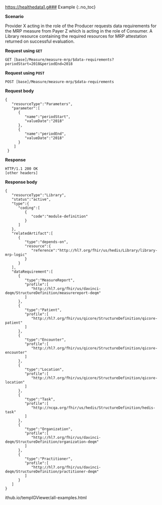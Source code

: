 https://healthedata1.g### Example
{:.no_toc}

**Scenario**

Provider X acting in the role of the Producer requests data requirements for the MRP measure from Payer Z which is acting in the role of Consumer.  A Library resource containing the required resources for MRP attestation returned on successful evaluation.

**Request using `GET`**

`GET [base]/Measure/measure-mrp/$data-requirements?periodStart=2018&periodEnd=2018`

**Request using `POST`**

`POST [base]/Measure/measure-mrp/$data-requirements`

**Request body**

~~~
{
   "resourceType":"Parameters",
   "parameter":[
      {
         "name":"periodStart",
         "valueDate":"2018"
      },
      {
         "name":"periodEnd",
         "valueDate":"2018"
      }
    ]
 }
~~~

**Response**

~~~
HTTP/1.1 200 OK
[other headers]
~~~

**Response body**

~~~
{
   "resourceType":"Library",
   "status":"active",
   "type":{
      "coding":[
         {
            "code":"module-definition"
         }
      ]
   },
   "relatedArtifact":[
      {
         "type":"depends-on",
         "resource":{
            "reference":"http://hl7.org/fhir/us/hedis/Library/library-mrp-logic"
         }
      }
   ],
   "dataRequirement":[
      {
         "type":"MeasureReport",
         "profile":[
            "http://hl7.org/fhir/us/davinci-deqm/StructureDefinition/measurereport-deqm"
         ]
      },
      {
         "type":"Patient",
         "profile":[
            "http://hl7.org/fhir/us/qicore/StructureDefinition/qicore-patient"
         ]
      },
      {
         "type":"Encounter",
         "profile":[
            "http://hl7.org/fhir/us/qicore/StructureDefinition/qicore-encounter"
         ]
      },
      {
         "type":"Location",
         "profile":[
            "http://hl7.org/fhir/us/qicore/StructureDefinition/qicore-location"
         ]
      },
      {
         "type":"Task",
         "profile":[
            "http://ncqa.org/fhir/us/hedis/StructureDefinition/hedis-task"
         ]
      },
      {
         "type":"Organization",
         "profile":[
            "http://hl7.org/fhir/us/davinci-deqm/StructureDefinition/organization-deqm"
         ]
      },
      {
         "type":"Practitioner",
         "profile":[
            "http://hl7.org/fhir/us/davinci-deqm/StructureDefinition/practitioner-deqm"
         ]
      }
   ]
}
~~~
ithub.io/tempIGViewer/all-examples.html
